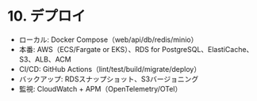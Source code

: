 # 10. デプロイ

- ローカル: Docker Compose（web/api/db/redis/minio）
- 本番: AWS（ECS/Fargate or EKS）、RDS for PostgreSQL、ElastiCache、S3、ALB、ACM
- CI/CD: GitHub Actions（lint/test/build/migrate/deploy）
- バックアップ: RDSスナップショット、S3バージョニング
- 監視: CloudWatch + APM（OpenTelemetry/OTel）
